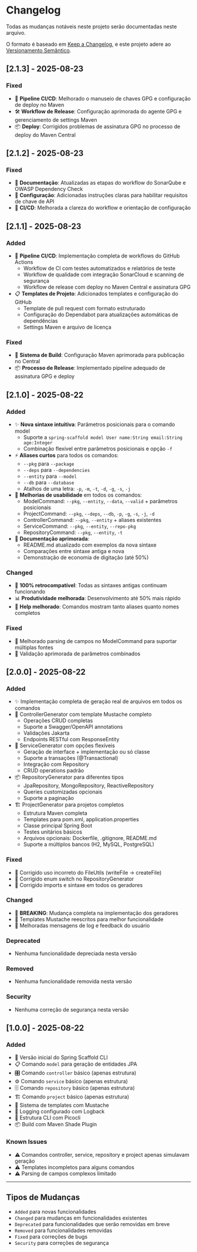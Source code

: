 # Changelog

Todas as mudanças notáveis neste projeto serão documentadas neste arquivo.

O formato é baseado em [Keep a Changelog](https://keepachangelog.com/en/1.0.0/),
e este projeto adere ao [Versionamento Semântico](https://semver.org/spec/v2.0.0.html).

## [2.1.3] - 2025-08-23

### Fixed
- 🔧 **Pipeline CI/CD**: Melhorado o manuseio de chaves GPG e configuração de deploy no Maven
- 🛠️ **Workflow de Release**: Configuração aprimorada do agente GPG e gerenciamento de settings Maven
- 📦 **Deploy**: Corrigidos problemas de assinatura GPG no processo de deploy do Maven Central

## [2.1.2] - 2025-08-23

### Fixed
- 📝 **Documentação**: Atualizadas as etapas do workflow do SonarQube e OWASP Dependency Check
- 🔑 **Configuração**: Adicionadas instruções claras para habilitar requisitos de chave de API
- 🔧 **CI/CD**: Melhorada a clareza do workflow e orientação de configuração

## [2.1.1] - 2025-08-23

### Added
- 🚀 **Pipeline CI/CD**: Implementação completa de workflows do GitHub Actions
  - Workflow de CI com testes automatizados e relatórios de teste
  - Workflow de qualidade com integração SonarCloud e scanning de segurança  
  - Workflow de release com deploy no Maven Central e assinatura GPG
- 📋 **Templates de Projeto**: Adicionados templates e configuração do GitHub
  - Template de pull request com formato estruturado
  - Configuração do Dependabot para atualizações automáticas de dependências
  - Settings Maven e arquivo de licença

### Fixed
- 🔧 **Sistema de Build**: Configuração Maven aprimorada para publicação no Central
- 📦 **Processo de Release**: Implementado pipeline adequado de assinatura GPG e deploy

## [2.1.0] - 2025-08-22

### Added
- ✨ **Nova sintaxe intuitiva**: Parâmetros posicionais para o comando model
  - Suporte a `spring-scaffold model User name:String email:String age:Integer`
  - Combinação flexível entre parâmetros posicionais e opção `-f`
- ⚡ **Aliases curtos** para todos os comandos:
  - `--pkg` para `--package`
  - `--deps` para `--dependencies` 
  - `--entity` para `--model`
  - `--db` para `--database`
  - Atalhos de uma letra: `-p`, `-m`, `-t`, `-d`, `-g`, `-s`, `-j`
- 🎯 **Melhorias de usabilidade** em todos os comandos:
  - ModelCommand: `--pkg`, `--entity`, `--data`, `--valid` + parâmetros posicionais
  - ProjectCommand: `--pkg`, `--deps`, `--db`, `-p`, `-g`, `-s`, `-j`, `-d`
  - ControllerCommand: `--pkg`, `--entity` + aliases existentes
  - ServiceCommand: `--pkg`, `--entity`, `--repo-pkg`
  - RepositoryCommand: `--pkg`, `--entity`, `-t`
- 📝 **Documentação aprimorada**:
  - README.md atualizado com exemplos da nova sintaxe
  - Comparações entre sintaxe antiga e nova
  - Demonstração de economia de digitação (até 50%)

### Changed
- 🔄 **100% retrocompatível**: Todas as sintaxes antigas continuam funcionando
- 📊 **Produtividade melhorada**: Desenvolvimento até 50% mais rápido
- 🎨 **Help melhorado**: Comandos mostram tanto aliases quanto nomes completos

### Fixed
- 🐛 Melhorado parsing de campos no ModelCommand para suportar múltiplas fontes
- 🔧 Validação aprimorada de parâmetros combinados

## [2.0.0] - 2025-08-22

### Added
- ✨ Implementação completa de geração real de arquivos em todos os comandos
- 🎯 ControllerGenerator com template Mustache completo
  - Operações CRUD completas
  - Suporte a Swagger/OpenAPI annotations
  - Validações Jakarta
  - Endpoints RESTful com ResponseEntity
- 🔧 ServiceGenerator com opções flexíveis
  - Geração de interface + implementação ou só classe
  - Suporte a transações (@Transactional)
  - Integração com Repository
  - CRUD operations padrão
- 📦 RepositoryGenerator para diferentes tipos
  - JpaRepository, MongoRepository, ReactiveRepository
  - Queries customizadas opcionais
  - Suporte a paginação
- 🏗️ ProjectGenerator para projetos completos
  - Estrutura Maven completa
  - Templates para pom.xml, application.properties
  - Classe principal Spring Boot
  - Testes unitários básicos
  - Arquivos opcionais: Dockerfile, .gitignore, README.md
  - Suporte a múltiplos bancos (H2, MySQL, PostgreSQL)

### Fixed
- 🐛 Corrigido uso incorreto do FileUtils (writeFile → createFile)
- 🐛 Corrigido enum switch no RepositoryGenerator
- 🐛 Corrigido imports e sintaxe em todos os geradores

### Changed
- 🔄 **BREAKING**: Mudança completa na implementação dos geradores
- 📝 Templates Mustache reescritos para melhor funcionalidade
- 🎨 Melhoradas mensagens de log e feedback do usuário

### Deprecated
- Nenhuma funcionalidade depreciada nesta versão

### Removed
- Nenhuma funcionalidade removida nesta versão

### Security
- Nenhuma correção de segurança nesta versão

## [1.0.0] - 2025-08-22

### Added
- 🎉 Versão inicial do Spring Scaffold CLI
- 📋 Comando `model` para geração de entidades JPA
- 🎛️ Comando `controller` básico (apenas estrutura)
- ⚙️ Comando `service` básico (apenas estrutura)
- 🗄️ Comando `repository` básico (apenas estrutura)
- 🏗️ Comando `project` básico (apenas estrutura)
- 🎨 Sistema de templates com Mustache
- 📝 Logging configurado com Logback
- 🔧 Estrutura CLI com Picocli
- 📦 Build com Maven Shade Plugin

### Known Issues
- ⚠️ Comandos controller, service, repository e project apenas simulavam geração
- ⚠️ Templates incompletos para alguns comandos
- ⚠️ Parsing de campos complexos limitado

---

## Tipos de Mudanças
- `Added` para novas funcionalidades
- `Changed` para mudanças em funcionalidades existentes
- `Deprecated` para funcionalidades que serão removidas em breve
- `Removed` para funcionalidades removidas
- `Fixed` para correções de bugs
- `Security` para correções de segurança
